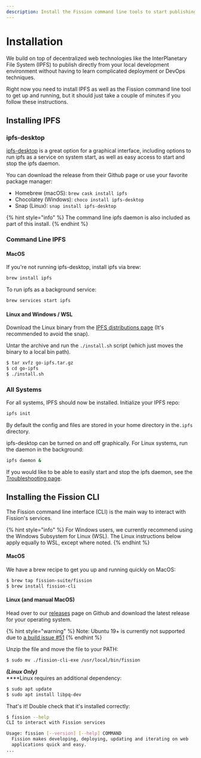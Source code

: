 ```yaml
---
description: Install the Fission command line tools to start publishing from your desktop
---
```


# Installation

We build on top of decentralized web technologies like the InterPlanetary File System \(IPFS\) to publish directly from your local development environment without having to learn complicated deployment or DevOps techniques.

Right now you need to install IPFS as well as the Fission command line tool to get up and running, but it should just take a couple of minutes if you follow these instructions.

## Installing IPFS

### ipfs-desktop

[ipfs-desktop](https://github.com/ipfs-shipyard/ipfs-desktop) is a great option for a graphical interface, including options to run ipfs as a service on system start, as well as easy access to start and stop the ipfs daemon.

You can download the release from their Github page or use your favorite package manager:

* Homebrew \(macOS\): `brew cask install ipfs` 
* Chocolatey \(Windows\): `choco install ipfs-desktop` 
* Snap \(Linux\): `snap install ipfs-desktop` 

{% hint style="info" %}
The command line ipfs daemon is also included as part of this install.
{% endhint %}

### Command Line IPFS

#### MacOS

If you're not running ipfs-desktop, install ipfs via brew:

```bash
brew install ipfs
```

To run ipfs as a background service:

```bash
brew services start ipfs
```

#### Linux and Windows / WSL

Download the Linux binary from the [IPFS distributions page](https://dist.ipfs.io/#go-ipfs) \(It's recommended to avoid the snap\).

Untar the archive and run the `./install.sh` script \(which just moves the binary to a local bin path\).

```bash
$ tar xvfz go-ipfs.tar.gz
$ cd go-ipfs
$ ./install.sh
```

### All Systems

For all systems, IPFS should now be installed. Initialize your IPFS repo:

```bash
ipfs init
```

By default the config and files are stored in your home directory in the`.ipfs` directory.

ipfs-desktop can be turned on and off graphically. For Linux systems, run the daemon in the background:

```bash
ipfs daemon &
```

If you would like to be able to easily start and stop the ipfs daemon, see the [Troubleshooting page](../appendix/troubleshooting.md#initd).

## Installing the Fission CLI

The Fission command line interface \(CLI\) is the main way to interact with Fission's services.

{% hint style="info" %}
For Windows users, we currently recommend using the Windows Subsystem for Linux \(WSL\). The Linux instructions below apply equally to WSL, except where noted.
{% endhint %}

#### MacOS

We have a brew recipe to get you up and running quickly on MacOS:

```bash
$ brew tap fission-suite/fission
$ brew install fission-cli
```

#### Linux \(and manual MacOS\)

Head over to our [releases](https://github.com/fission-suite/cli/releases) page on Github and download the latest release for your operating system.

{% hint style="warning" %}
Note: Ubuntu 19+ is currently not supported due to [a build issue \#51](https://github.com/fission-suite/cli/issues/51)
{% endhint %}

Unzip the file and move the file to your PATH:

```bash
$ sudo mv ./fission-cli-exe /usr/local/bin/fission
```

_**\(Linux Only\)**_  
****Linux requires an additional dependency:

```bash
$ sudo apt update
$ sudo apt install libpq-dev
```

That's it! Double check that it's installed correctly:

```bash
$ fission --help
CLI to interact with Fission services

Usage: fission [--version] [--help] COMMAND
  Fission makes developing, deploying, updating and iterating on web
  applications quick and easy.
...
```

